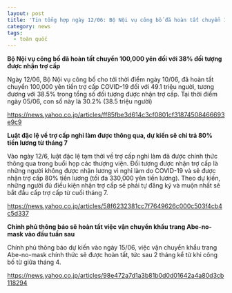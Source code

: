 ```yaml
---
layout: post
title: 'Tin tổng hợp ngày 12/06: Bộ Nội vụ công bố đã hoàn tất chuyển 100,000 yên đối với 38% đối tượng được nhận trợ cấp'
category: news
tags: 
  - toàn quốc
---
```

**Bộ Nội vụ công bố đã hoàn tất chuyển 100,000 yên đối với 38% đối tượng được nhận trợ cấp**

Ngày 12/06, Bộ Nội vụ công bố cho tới thời điểm ngày 10/06, đã hoàn tất chuyển 100,000 yên tiền trợ cấp COVID-19 đối với 49.1 triệu người, tương đương với 38.5% trong tổng số đối tượng được nhận trợ cấp. Tại thời điểm ngày 05/06, con số này là 30.2% (38.5 triệu người)

<https://news.yahoo.co.jp/articles/ff85fbe3d614c3cf0801cf31874508466693e9c9>

**Luật đặc lệ về trợ cấp nghỉ làm được thông qua, dự kiến sẽ chi trả 80% tiền lương từ tháng 7**

Vào ngày 12/6, luật đặc lệ tạm thời về trợ cấp nghỉ làm đã được chính thức thông qua trong buổi họp các thượng viện. Đối tượng được nhận trợ cấp là những người không được nhận lương vì nghỉ làm do COVID-19 và sẽ được nhận trợ cấp 80% tiền lương (tối đa 330,000 yên tiền lương). Theo dự kiến, những người đủ điều kiện nhận trợ cấp sẽ phải tự đăng ký và muộn nhất sẽ bắt đầu cấp trợ cấp từ cuối tháng 7.

<https://news.yahoo.co.jp/articles/58f6232381cc7f7649626c000c503f4cb4c5d337>

**Chính phủ thông báo sẽ hoàn tất việc vận chuyển khẩu trang Abe-no-mask vào đầu tuần sau**

Chính phủ thông báo dự kiến vào ngày 15/06, việc vận chuyển khẩu trang Abe-no-mask chính thức sẽ được hoàn tất, tức sau 2 tháng kể từ khi công bố từ giữa tháng 4.

<https://news.yahoo.co.jp/articles/98e472a7d1a3b81b0d0d01642a4a80d3cb118294>

